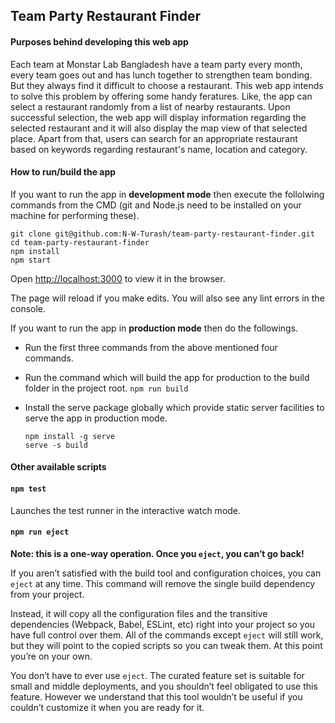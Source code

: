 ## Team Party Restaurant Finder

#### Purposes behind developing this web app

Each team at Monstar Lab Bangladesh have a team party every month, every team goes out and has lunch together to strengthen team bonding. But they always find it difficult to choose a restaurant. This web app intends to solve this problem by offering some handy feratures. Like, the app can select a restaurant randomly from a list of nearby restaurants. Upon successful selection, the web app will display information regarding the selected restaurant and it will also display the map view of that selected place. Apart from that, users can search for an appropriate restaurant based on keywords regarding restaurant's name, location and category.  

#### How to run/build the app

If you want to run the app in <b>development mode</b> then execute the follolwing commands from the CMD (git and Node.js need to be installed on your machine for performing these).

```
git clone git@github.com:N-W-Turash/team-party-restaurant-finder.git
cd team-party-restaurant-finder
npm install 
npm start
```
Open [http://localhost:3000](http://localhost:3000) to view it in the browser.

The page will reload if you make edits.
You will also see any lint errors in the console.

If you want to run the app in <b>production mode</b> then do the followings.

* Run the first three commands from the above mentioned four commands.
* Run the command which will build the app for production to the build   folder in the project root. 
    `npm run build`

* Install the serve package globally which provide static server facilities to serve the app in production mode.

    ``` 
    npm install -g serve 
    serve -s build
    ```

#### Other available scripts

#### `npm test`

Launches the test runner in the interactive watch mode.

#### `npm run eject`

**Note: this is a one-way operation. Once you `eject`, you can’t go back!**

If you aren’t satisfied with the build tool and configuration choices, you can `eject` at any time. This command will remove the single build dependency from your project.

Instead, it will copy all the configuration files and the transitive dependencies (Webpack, Babel, ESLint, etc) right into your project so you have full control over them. All of the commands except `eject` will still work, but they will point to the copied scripts so you can tweak them. At this point you’re on your own.

You don’t have to ever use `eject`. The curated feature set is suitable for small and middle deployments, and you shouldn’t feel obligated to use this feature. However we understand that this tool wouldn’t be useful if you couldn’t customize it when you are ready for it.